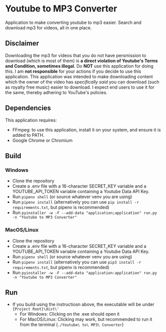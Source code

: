 # Youtube to MP3 Converter
Application to make converting youtube to mp3 easier. Search and download mp3 for videos, all in one place.

## Disclaimer
Downloading the mp3 for videos that you do not have persmission to download (which is most of them) is **a direct violation of Youtube's Terms and Condition, sometimes illegal**. Do **NOT** use this application for doing this. I am **not responsible** for your actions if you decide to use this application. This application was intended to make downloading content which the owner of the video has *specifically said* you can download (such as royalty free music) easier to download. I expect end users to use it for the same, thereby adhering to YouTube's policies.

## Dependencies
This application requires:
* FFmpeg: to use this application, install it on your system, and ensure it is added to PATH.
* Google Chrome or Chromium

## Build
### Windows
* Clone the repository
* Create a .env file with a 16-character SECRET_KEY variable and a YOUTUBE_API_TOKEN variable containing a Youtube Data API Key.
* Run `pipenv shell` (or source whatever venv you are using)
* Run `pipenv install` (alternatively you can use `pip install -r requirements.txt`, but pipenv is recommended)
* Run `pyinstaller -w -F --add-data "application;application" run.py -n "Youtube to MP3 Converter"`

### MacOS/Linux
* Clone the repository
* Create a .env file with a 16-character SECRET_KEY variable and a YOUTUBE_API_TOKEN variable containing a Youtube Data API Key.
* Run `pipenv shell` (or source whatever venv you are using)
* Run `pipenv install` (alternatively you can use `pip3 install -r requirements.txt`, but pipenv is recommended)
* Run `pyinstaller -w -F --add-data "application:application" run.py -n "Youtube to MP3 Converter"`

## Run
* If you build using the instructiosn above, the executable will be under `{Project Root}\dist\'`
  * For Windows: Clicking on the .exe should open it
  * For MacOS/Linux: Clicking may work, but recommended to run it from the terminal (`./Youtube\ to\ MP3\ Converter`)

